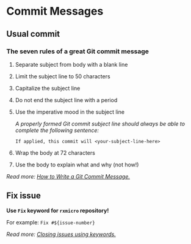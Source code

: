 # Commit Messages

## Usual commit

### The seven rules of a great Git commit message

1. Separate subject from body with a blank line
2. Limit the subject line to 50 characters
3. Capitalize the subject line
4. Do not end the subject line with a period
5. Use the imperative mood in the subject line

   *A properly formed Git commit subject line should always be able to complete the following sentence:*

   `If applied, this commit will <your-subject-line-here>`

6. Wrap the body at 72 characters
7. Use the body to explain what and why (not how!)

*Read more: [How to Write a Git Commit Message.](https://chris.beams.io/posts/git-commit/)*

## Fix issue

**Use `Fix` keyword for `rxmicro` repository!**

For example: `Fix #${issue-number}`

*Read
more: [Closing issues using keywords.](https://help.github.com/en/enterprise/2.16/user/github/managing-your-work-on-github/closing-issues-using-keywords)*
